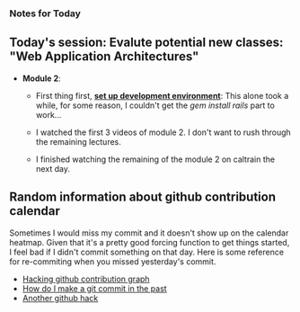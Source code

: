 ### Notes for Today

## Today's session: Evalute potential new classes: "Web Application Architectures"

* **Module 2**:
	* First thing first, [**set up development environment**](https://d396qusza40orc.cloudfront.net/webapplications/SettingUpYourDevelopmentEnvironment.pdf): This alone took a while, for some reason, I couldn't get the _gem install rails_ part to work...

	* I watched the first 3 videos of module 2. I don't want to rush through the remaining lectures.

	* I finished watching the remaining of the module 2 on caltrain the next day.

## Random information about github contribution calendar

Sometimes I would miss my commit and it doesn't show up on the calendar heatmap. Given that it's a pretty good forcing function to get things started, I feel bad if I didn't commit something on that day. Here is some reference for re-commiting when you missed yesterday's commit.

* [Hacking github contribution graph](http://bd808.com/blog/2013/04/17/hacking-github-contributions-graph/)
* [How do I make a git commit in the past](http://stackoverflow.com/questions/3895453/how-do-i-make-a-git-commit-in-the-past)
* [Another github hack](https://github.com/will/githubprofilecheat/blob/master/grapher.rb)

